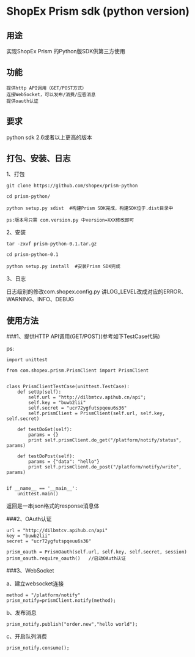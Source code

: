 ShopEx Prism sdk (python version)
===============================================

用途
-----------------------------------------------

实现ShopEx Prism 的Python版SDK供第三方使用


功能
-----------------------------------------------

    提供http API调用（GET/POST方式）
    连接WebSocket，可以发布/消费/应答消息
    提供oauth认证

要求
-----------------------------------------------

python sdk 2.6或者以上更高的版本


打包、安装、日志
-----------------------------------------------


1、打包

    git clone https://github.com/shopex/prism-python

    cd prism-python/

    python setup.py sdist  #构建Prism SDK完成，构建SDK位于.dist目录中
    
    ps:版本号只需 com.version.py 中version=XXX修改即可

2、安装

    tar -zxvf prism-python-0.1.tar.gz

    cd prism-python-0.1

    python setup.py install  #安装Prism SDK完成
    
3、日志
   
   日志级别的修改com.shopex.config.py 讲LOG_LEVEL改成对应的ERROR、WARNING、INFO、DEBUG  

使用方法
-----------------------------------------------


###1、提供HTTP API调用(GET/POST)(参考如下TestCase代码)

ps:
```
import unittest

from com.shopex.prism.PrismClient import PrismClient


class PrismClientTestCase(unittest.TestCase):
    def setUp(self):
        self.url = "http://dilbmtcv.apihub.cn/api";
        self.key = "buwb2lii"
        self.secret = "ucr72ygfutspqeuu6s36"
        self.prismClient = PrismClient(self.url, self.key, self.secret)

    def testDoGet(self):
        params = {}
        print self.prismClient.do_get("/platform/notify/status", params)

    def testDoPost(self):
        params = {"data": "hello"}
        print self.prismClient.do_post("/platform/notify/write", params)


if __name__ == '__main__':
    unittest.main()
```

返回是一串json格式的response消息体

###2、OAuth认证

```
url = "http://dilbmtcv.apihub.cn/api"
key = "buwb2lii"
secret = "ucr72ygfutspqeuu6s36"

prism_oauth = PrismOauth(self.url, self.key, self.secret, session)
prism_oauth.require_oauth()   //启动OAuth认证
```

###3、WebSocket

a、建立websocket连接

```
method = "/platform/notify"
prism_notify=prismClient.notify(method);
```

b、发布消息

```
prism_notify.publish("order.new","hello world");
```

c、开启队列消费

```
prism_notify.consume();
```







